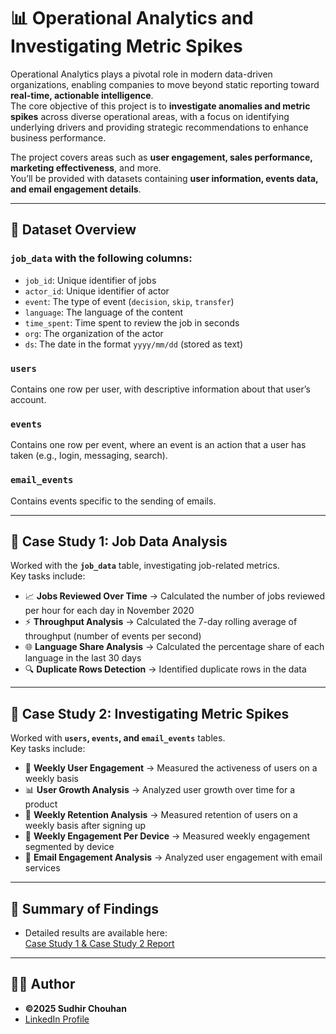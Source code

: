 # 📊 Operational Analytics and Investigating Metric Spikes

Operational Analytics plays a pivotal role in modern data-driven organizations, enabling companies to move beyond static reporting toward **real-time, actionable intelligence**.  
The core objective of this project is to **investigate anomalies and metric spikes** across diverse operational areas, with a focus on identifying underlying drivers and providing strategic recommendations to enhance business performance.

The project covers areas such as **user engagement, sales performance, marketing effectiveness**, and more.  
You’ll be provided with datasets containing **user information, events data, and email engagement details**.

---

## 📂 Dataset Overview

### `job_data` with the following columns:
- `job_id`: Unique identifier of jobs  
- `actor_id`: Unique identifier of actor  
- `event`: The type of event (`decision`, `skip`, `transfer`)  
- `language`: The language of the content  
- `time_spent`: Time spent to review the job in seconds  
- `org`: The organization of the actor  
- `ds`: The date in the format `yyyy/mm/dd` (stored as text)  

### `users`
Contains one row per user, with descriptive information about that user’s account.

### `events`
Contains one row per event, where an event is an action that a user has taken (e.g., login, messaging, search).

### `email_events`
Contains events specific to the sending of emails.

---

## 📑 Case Study 1: Job Data Analysis
Worked with the **`job_data`** table, investigating job-related metrics.  
Key tasks include:
- 📈 **Jobs Reviewed Over Time** → Calculated the number of jobs reviewed per hour for each day in November 2020  
- ⚡ **Throughput Analysis** → Calculated the 7-day rolling average of throughput (number of events per second)  
- 🌐 **Language Share Analysis** → Calculated the percentage share of each language in the last 30 days  
- 🔍 **Duplicate Rows Detection** → Identified duplicate rows in the data  

---

## 📑 Case Study 2: Investigating Metric Spikes
Worked with **`users`, `events`, and `email_events`** tables.  
Key tasks include:
- 👥 **Weekly User Engagement** → Measured the activeness of users on a weekly basis  
- 📊 **User Growth Analysis** → Analyzed user growth over time for a product  
- 🔄 **Weekly Retention Analysis** → Measured retention of users on a weekly basis after signing up  
- 📱 **Weekly Engagement Per Device** → Measured weekly engagement segmented by device  
- 📩 **Email Engagement Analysis** → Analyzed user engagement with email services  

---

## 📌 Summary of Findings
- Detailed results are available here:  
  [Case Study 1 & Case Study 2 Report](https://github.com/Sudhirchouhan377/Operational-Analysis-and-Investigating-Metric-Spike/blob/main/report/case__study_1%20&%20case_study_2)

---

## 👨‍💻 Author
- **©2025 Sudhir Chouhan**  
- [LinkedIn Profile](https://www.linkedin.com/in/sudhir-chouhan2663/)  

